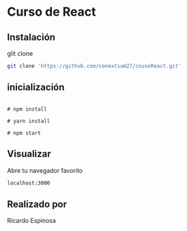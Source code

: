 # Curso de React


## Instalación

glit clone

```bash
git clone 'https://github.com/conextium27/couseReact.git'
```

## inicialización

```shell

# npm install 

# yarn install

# npm start
```

## Visualizar

Abre tu navegador favorito

```bash
localhost:3000
```

## Realizado por

Ricardo Espinosa